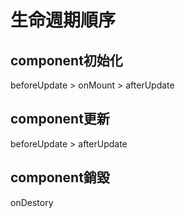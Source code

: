# 生命週期順序

## component初始化
beforeUpdate > onMount > afterUpdate

## component更新
beforeUpdate > afterUpdate

## component銷毀
onDestory
